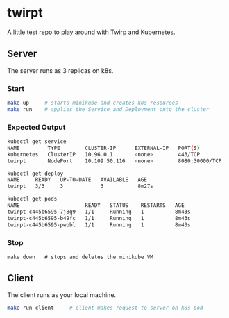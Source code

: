 # twirpt

A little test repo to play around with Twirp and Kubernetes.

## Server
The server runs as 3 replicas on k8s.

### Start

```bash
make up     # starts minikube and creates k8s resources
make run    # applies the Service and Deployment onto the cluster
```

### Expected Output
```bash
kubectl get service
NAME         TYPE        CLUSTER-IP      EXTERNAL-IP   PORT(S)          AGE
kubernetes   ClusterIP   10.96.0.1       <none>        443/TCP          96m
twirpt       NodePort    10.109.50.116   <none>        8080:30000/TCP   8m10s

kubectl get deploy
NAME     READY   UP-TO-DATE   AVAILABLE   AGE
twirpt   3/3     3            3           8m27s

kubectl get pods
NAME                     READY   STATUS    RESTARTS   AGE
twirpt-c445b6595-7j8g9   1/1     Running   1          8m43s
twirpt-c445b6595-b49fc   1/1     Running   1          8m43s
twirpt-c445b6595-pwbbl   1/1     Running   1          8m43s
```

### Stop
```
make down   # stops and deletes the minikube VM
```

## Client
The client runs as your local machine.
```bash
make run-client     # client makes request to server on k8s pod
```
